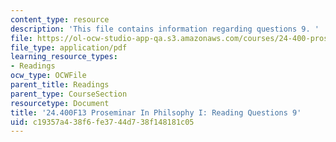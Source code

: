 ```yaml
---
content_type: resource
description: 'This file contains information regarding questions 9. '
file: https://ol-ocw-studio-app-qa.s3.amazonaws.com/courses/24-400-proseminar-in-philosophy-i-fall-2013/c19357a438f6fe3744d738f148181c05_MIT24_400F13_Questions9.pdf
file_type: application/pdf
learning_resource_types:
- Readings
ocw_type: OCWFile
parent_title: Readings
parent_type: CourseSection
resourcetype: Document
title: '24.400F13 Proseminar In Philsophy I: Reading Questions 9'
uid: c19357a4-38f6-fe37-44d7-38f148181c05
---
```


